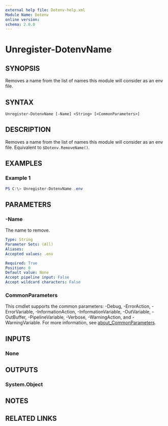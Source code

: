 ```yaml
---
external help file: Dotenv-help.xml
Module Name: Dotenv
online version:
schema: 2.0.0
---
```


# Unregister-DotenvName

## SYNOPSIS
Removes a name from the list of names this module will consider as an env file.

## SYNTAX

```
Unregister-DotenvName [-Name] <String> [<CommonParameters>]
```

## DESCRIPTION
Removes a name from the list of names this module will consider as an env file.
Equivalent to `$Dotenv.RemoveName()`.

## EXAMPLES

### Example 1
```powershell
PS C:\> Unregister-DotenvName .env
```

## PARAMETERS

### -Name
The name to remove.

```yaml
Type: String
Parameter Sets: (All)
Aliases:
Accepted values: .env

Required: True
Position: 0
Default value: None
Accept pipeline input: False
Accept wildcard characters: False
```

### CommonParameters
This cmdlet supports the common parameters: -Debug, -ErrorAction, -ErrorVariable, -InformationAction, -InformationVariable, -OutVariable, -OutBuffer, -PipelineVariable, -Verbose, -WarningAction, and -WarningVariable. For more information, see [about_CommonParameters](http://go.microsoft.com/fwlink/?LinkID=113216).

## INPUTS

### None

## OUTPUTS

### System.Object
## NOTES

## RELATED LINKS
